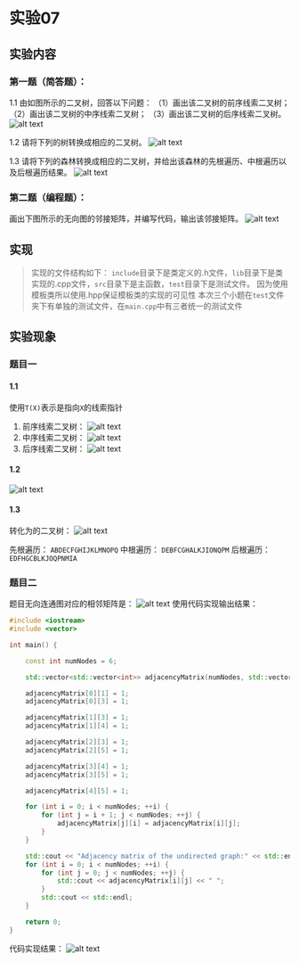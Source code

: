 # 实验07

## 实验内容
### 第一题（简答题）：
 1.1 由如图所示的二叉树，回答以下问题： 
（1）画出该二叉树的前序线索二叉树； 
（2）画出该二叉树的中序线索二叉树；
（3）画出该二叉树的后序线索二叉树。
![alt text](image1.png)


1.2 请将下列的树转换成相应的二叉树。
![alt text](image2.png)

1.3 请将下列的森林转换成相应的二叉树，并给出该森林的先根遍历、中根遍历以及后根遍历结果。
![alt text](image3.png)

### 第二题（编程题）：
画出下图所示的无向图的邻接矩阵，并编写代码，输出该邻接矩阵。
![alt text](image4.png)


## 实现
> 实现的文件结构如下： `include`目录下是类定义的.h文件，`lib`目录下是类实现的.cpp文件，`src`目录下是主函数，`test`目录下是测试文件。
> 因为使用模板类所以使用.hpp保证模板类的实现的可见性
> 本次三个小题在`test`文件夹下有单独的测试文件，在`main.cpp`中有三者统一的测试文件


## 实验现象

### 题目一

#### 1.1
使用`T(X)`表示是指向`X`的线索指针
1) 前序线索二叉树：
![alt text](1-1.png)
2) 中序线索二叉树：
![alt text](1-2.png)
3) 后序线索二叉树：
![alt text](1-3.png)

#### 1.2
![alt text](2.png)

#### 1.3
转化为的二叉树：
![alt text](3.png)

先根遍历： `ABDECFGHIJKLMNOPQ`
中根遍历： `DEBFCGHALKJIONQPM`
后根遍历： `EDFHGCBLKJOQPNMIA` 

### 题目二
题目无向连通图对应的相邻矩阵是：
![alt text](4.png)
使用代码实现输出结果：
```cpp
#include <iostream>
#include <vector>

int main() {

    const int numNodes = 6;

    std::vector<std::vector<int>> adjacencyMatrix(numNodes, std::vector<int>(numNodes, 0));

    adjacencyMatrix[0][1] = 1;
    adjacencyMatrix[0][3] = 1;

    adjacencyMatrix[1][3] = 1;
    adjacencyMatrix[1][4] = 1;

    adjacencyMatrix[2][3] = 1;
    adjacencyMatrix[2][5] = 1;

    adjacencyMatrix[3][4] = 1;
    adjacencyMatrix[3][5] = 1;

    adjacencyMatrix[4][5] = 1;

    for (int i = 0; i < numNodes; ++i) {
        for (int j = i + 1; j < numNodes; ++j) {
            adjacencyMatrix[j][i] = adjacencyMatrix[i][j];
        }
    }

    std::cout << "Adjacency matrix of the undirected graph:" << std::endl;
    for (int i = 0; i < numNodes; ++i) {
        for (int j = 0; j < numNodes; ++j) {
            std::cout << adjacencyMatrix[i][j] << " ";
        }
        std::cout << std::endl;
    }

    return 0;
}
```
代码实现结果：
![alt text](5.png)